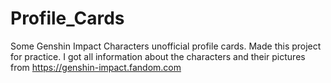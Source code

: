 # Profile_Cards
Some Genshin Impact Characters unofficial profile cards. Made this project for practice. I got all information about the characters and their pictures from https://genshin-impact.fandom.com 
